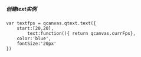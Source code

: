 ##### 创建text实例

```
var textfps = qcanvas.qtext.text({
    start:[20,20],
        text:function(){ return qcanvas.currFps},
    color:'blue',
    fontSize:'20px'
})
```



